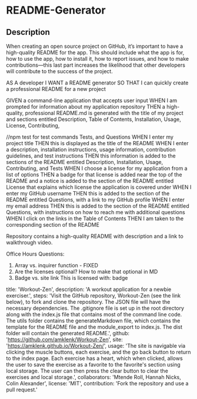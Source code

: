 # README-Generator

## Description


When creating an open source project on GitHub, it’s important to have a high-quality README for the app. This should include what the app is for, how to use the app, how to install it, how to report issues, and how to make contributions—this last part increases the likelihood that other developers will contribute to the success of the project.

AS A developer
I WANT a README generator
SO THAT I can quickly create a professional README for a new project

GIVEN a command-line application that accepts user input
WHEN I am prompted for information about my application repository
THEN a high-quality, professional README.md is generated with the title of my project and sections entitled Description, Table of Contents, Installation, Usage, License, Contributing, 

//npm test for test commands
Tests, and Questions
WHEN I enter my project title
THEN this is displayed as the title of the README
WHEN I enter a description, installation instructions, usage information, contribution guidelines, and test instructions
THEN this information is added to the sections of the README entitled Description, Installation, Usage, Contributing, and Tests
WHEN I choose a license for my application from a list of options
THEN a badge for that license is added near the top of the README and a notice is added to the section of the README entitled License that explains which license the application is covered under
WHEN I enter my GitHub username
THEN this is added to the section of the README entitled Questions, with a link to my GitHub profile
WHEN I enter my email address
THEN this is added to the section of the README entitled Questions, with instructions on how to reach me with additional questions
WHEN I click on the links in the Table of Contents
THEN I am taken to the corresponding section of the README

Repository contains a high-quality README with description and a link to walkthrough video.

Office Hours Questions: 
1. Array vs. inquirer function - FIXED
2. Are the licenses optional? How to make that optional in MD
3. Badge vs. site link
This is licensed with: 
badge

title: 'Workout-Zen',
  description: 'A workout application for a newbie exerciser.',
  steps: 'Visit the GitHub repository, Workout-Zen (see the link below), to fork and clone the repository. The JSON file will have the necessary dependencies. The .gitignore file is set up in the root directory along with the index.js file that contains most of the command line code. The utils folder contains the generateMarkdown file, which contains the template for the README file and the module_export to index.js. The dist folder will contain the generated README.',
  github: 'https://github.com/amklenk/Workout-Zen',
  site: 'https://amklenk.github.io/Workout-Zen/',
  usage: 'The site is navigable via clicking the muscle buttons, each exercise, and the go back button to return to the index page. Each exercise has a heart, which when clicked, allows the user to save the exercise as a favorite to the favorite's section using local storage. The user can then press the clear button to clear the exercises and local storage.',
  collaborators: 'Mtende Roll, Hannah Nicks, Colin Alexander',
  license: 'MIT',
  contribution: 'Fork the repository and use a pull request.'
